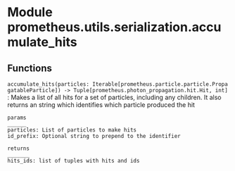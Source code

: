 Module prometheus.utils.serialization.accumulate_hits
=====================================================

Functions
---------

    
`accumulate_hits(particles: Iterable[prometheus.particle.particle.PropagatableParticle]) ‑> Tuple[prometheus.photon_propagation.hit.Hit, int]`
:   Makes a list of all hits for a set of particles, including
    any children. It also returns an string which identifies which
    particle produced the hit
    
    params
    ______
    particles: List of particles to make hits
    id_prefix: Optional string to prepend to the identifier
    
    returns
    _______
    hits_ids: list of tuples with hits and ids